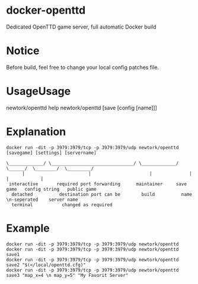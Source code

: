 # docker-openttd
Dedicated OpenTTD game server, full automatic Docker build


# Notice
Before build, feel free to change your local config patches file.


# UsageUsage
newtork/openttd help
newtork/openttd [save [config [name]]]
	

# Explanation

	docker run -dit -p 3979:3979/tcp -p 3979:3979/udp newtork/openttd [savegame] [settings] [servername]

	\_____________/ \_______________________________/ \_____________/  \______/  \________/  \_________/
          |                        |                      |              |           |            |
     interactive       required port forwarding      maintainer     save game   config string   public game
      detached          destination port can be        build          name      \n-seperated    server name
      terminal           changed as required                           


# Example
	docker run -dit -p 3979:3979/tcp -p 3979:3979/udp newtork/openttd
	docker run -dit -p 3979:3979/tcp -p 3979:3979/udp newtork/openttd save1
	docker run -dit -p 3979:3979/tcp -p 3979:3979/udp newtork/openttd save2 "$(</local/openttd.cfg)"
	docker run -dit -p 3979:3979/tcp -p 3979:3979/udp newtork/openttd save3 "map_x=4 \n map_y=5" "My Favorit Server"


